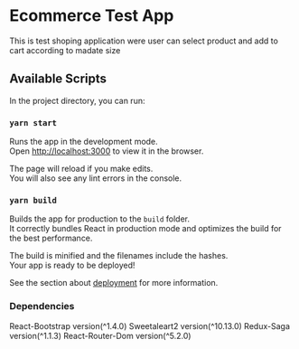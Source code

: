 # Ecommerce Test App

This is test shoping application were user can select product and add to cart according to madate size

## Available Scripts

In the project directory, you can run:

### `yarn start`

Runs the app in the development mode.\
Open [http://localhost:3000](http://localhost:3000) to view it in the browser.

The page will reload if you make edits.\
You will also see any lint errors in the console.

### `yarn build`

Builds the app for production to the `build` folder.\
It correctly bundles React in production mode and optimizes the build for the best performance.

The build is minified and the filenames include the hashes.\
Your app is ready to be deployed!

See the section about [deployment](https://facebook.github.io/create-react-app/docs/deployment) for more information.
### Dependencies
React-Bootstrap version(^1.4.0)
Sweetaleart2 version(^10.13.0)
Redux-Saga version(^1.1.3)
React-Router-Dom version(^5.2.0)